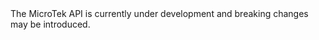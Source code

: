 <aside class="warning">The MicroTek API is currently under development and breaking changes may be introduced.</aside>